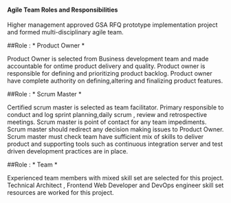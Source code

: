 #### Agile Team Roles and Responsibilities

Higher management approved GSA RFQ prototype implementation project and formed multi-disciplinary agile team.

##Role : * Product Owner *

Product Owner is selected from Business development team and made accountable for ontime product delivery and quality. Product owner is responsible for 
defining and prioritizing product backlog. Product owner have complete authority on defining,altering and finalizing product features. 

##Role : * Scrum Master *

Certified scrum master is selected as team facilitator. Primary responsible to conduct and log sprint planning,daily scrum , review and 
retrospective meetings. Scrum master is point of contact for any team impediments. Scrum master should redirect any decision making issues to
Product Owner. Scrum master must check team have sufficient mix of skills to deliver product and 
supporting tools such as continuous integration server and test driven development practices are in place.

##Role : * Team *

Experienced team members with mixed skill set are selected for this project. Technical Architect , Frontend Web Developer and DevOps engineer
skill set resources are worked for this project.